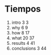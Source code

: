 # Tiempos

 1. intro            3             3
 2. why              6             9
 3. how              8            17 
 4. what            20            37
 5. results          4            41
 6. conclusions      3            44

